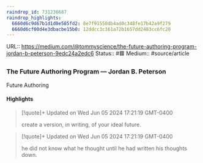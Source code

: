 ```yaml
---
raindrop_id: 731236687
raindrop_highlights:
  6660d6c9d67b1d1d0e585fd2: 8e7f91550db4ad0c348fe17b42a9f279
  6660d6cf00d4e3dbacbe15b0: 12ddcc3c161a72b1657dd2483cc6fc20
---
```


URL:: https://medium.com/@tommyscience/the-future-authoring-program-jordan-b-peterson-9edc24a2edc6
Status:: #🟥
Medium:: #source/article


### The Future Authoring Program — Jordan B. Peterson

Future Authoring

#### Highlights

> [!quote]+ Updated on Wed Jun 05 2024 17:21:19 GMT-0400
>
> create a version, in writing, of your ideal future.

> [!quote]+ Updated on Wed Jun 05 2024 17:21:19 GMT-0400
>
> he did not know what he thought until he had written his thoughts down.
